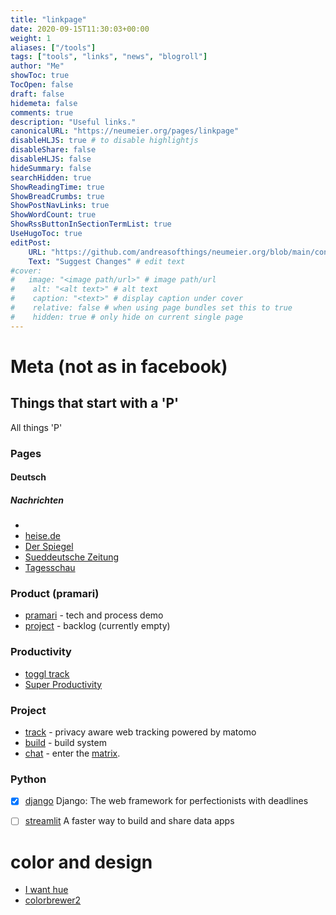 ```yaml
---
title: "linkpage"
date: 2020-09-15T11:30:03+00:00
weight: 1
aliases: ["/tools"]
tags: ["tools", "links", "news", "blogroll"]
author: "Me"
showToc: true
TocOpen: false
draft: false
hidemeta: false
comments: true
description: "Useful links."
canonicalURL: "https://neumeier.org/pages/linkpage"
disableHLJS: true # to disable highlightjs
disableShare: false
disableHLJS: false
hideSummary: false
searchHidden: true
ShowReadingTime: true
ShowBreadCrumbs: true
ShowPostNavLinks: true
ShowWordCount: true
ShowRssButtonInSectionTermList: true
UseHugoToc: true
editPost:
    URL: "https://github.com/andreasofthings/neumeier.org/blob/main/content/posts/linkpage.md"
    Text: "Suggest Changes" # edit text
#cover:
#   image: "<image path/url>" # image path/url
#    alt: "<alt text>" # alt text
#    caption: "<text>" # display caption under cover
#    relative: false # when using page bundles set this to true
#    hidden: true # only hide on current single page
---
```


# Meta (not as in facebook)

## Things that start with a 'P'

All things 'P'

### Pages

#### Deutsch

##### Nachrichten

 - []()
 - [heise.de](https://www.heise.de)
 - [Der Spiegel](https://www.spiegel.de)
 - [Sueddeutsche Zeitung](https://www.sueddeutsche.de)
 - [Tagesschau](https://www.tagesschau.de)

### Product (pramari)

 - [pramari](https://pramari.de) - tech and process demo
 - [project]() - backlog (currently empty)

### Productivity

 - [toggl track](http://track.toggl.com)
 - [Super Productivity](https://super-productivity.com)

### Project

 - [track](https://track.pramari.de) - privacy aware web tracking powered by matomo
 - [build](https://build.pramari.de) - build system
 - [chat](https://chat.pramari.de) - enter the [matrix](https://matrix.org).

### Python

 - [x] [django](https://www.djangoproject.com) Django: The web framework for perfectionists with deadlines
 - [ ] [streamlit](https://streamlit.io/) A faster way to build and share data apps 


# color and design

 - [I want hue](https://medialab.github.io/iwanthue/)
 - [colorbrewer2](https://colorbrewer2.org/)

